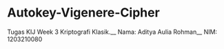 # Autokey-Vigenere-Cipher
Tugas KIJ Week 3 Kriptografi Klasik.__
Nama:  Aditya Aulia Rohman__
NIM:   1203210080

